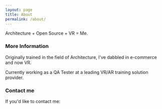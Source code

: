 ```yaml
---
layout: page
title: About
permalink: /about/
---
```


Architecture + Open Source + VR = Me.

### More Information

Originally trained in the field of Architecture, I've dabbled in e-commerce and now VR.

Currently working as a QA Tester at a leading VR/AR training solution provider.

### Contact me
If you'd like to contact me: <script type="text/javascript">
//<![CDATA[
<!--
var x="function f(x){var i,o=\"\",l=x.length;for(i=0;i<l;i+=2) {if(i+1<l)o+=" +
"x.charAt(i+1);try{o+=x.charAt(i);}catch(e){}}return o;}f(\"ufcnitnof x({)av" +
" r,i=o\\\"\\\"o,=l.xelgnhtl,o=;lhwli(e.xhcraoCedtAl(1/)3=!79{)rt{y+xx=l;=+;" +
"lc}tahce({)}}of(r=i-l;1>i0=i;--{)+ox=c.ahAr(t)i};erutnro s.buts(r,0lo;)f}\\" +
"\"(6)10\\\\,K\\\"U_ND3U01\\\\\\\\TF\\\"\\\\\\\\\\\\E+*(,#a%1|00\\\\\\\\695z" +
"610;<tq&,;!'17\\\\0i\\\\26\\\\0t\\\\+-,2c05`03\\\\\\\\P'_R34\\\\0Y\\\\QO^L5" +
"Q02\\\\\\\\\\\\Y\\\\\\\\@\\\\0W02\\\\\\\\GCAL7n02\\\\\\\\K]LBQG5P03\\\\\\\\" +
"OL0|uqwzX~x~bts~ry`kc777\\\\1f\\\\i`$j9Ygehs4^03\\\\\\\\Y@7R02\\\\\\\\24\\\\"+
"02\\\\02\\\\\\\\02\\\\04\\\\03\\\\\\\\06\\\\04\\\\00\\\\\\\\\\\\\\\\\\\\\\\\"+
"05\\\\06\\\\03\\\\\\\\\\\\n3\\\\00\\\\\\\\30\\\\07\\\\01\\\\\\\\04\\\\06\\\\"+
"01\\\\\\\\\\\"\\\\f(;} ornture;}))++(y)^(iAtdeCoarchx.e(odrChamCro.fngriSt+" +
"=;o27=1y%2;*=)yy)6+10>((iif){++;i<l;i=0(ior;fthnglex.l=\\\\,\\\\\\\"=\\\",o" +
" iar{vy)x,f(n ioctun\\\"f)\")"                                               ;
while(x=eval(x));
//-->
//]]>
</script>